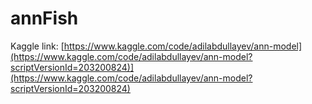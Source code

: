 # annFish

Kaggle link: [https://www.kaggle.com/code/adilabdullayev/ann-model](https://www.kaggle.com/code/adilabdullayev/ann-model?scriptVersionId=203200824)](https://www.kaggle.com/code/adilabdullayev/ann-model?scriptVersionId=203200824)
